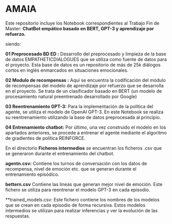 # AMAIA

Este repositorio incluye los Notebook correspondientes al Trabajo Fin de Master: **ChatBot empático basado en BERT, GPT-3 y aprendizaje por refuerzo.**

siendo:

**01 Preprocesado BD ED :** Desarrollo del preprocesado y limpieza de la base de datos EMPATHETICDIALOGUES que se utiliza como fuente de datos para el proyecto. Esta base de datos es un repositorio de más de 25k diálogos cortos en inglés enmarcados en situaciones emocionales.

**02 Modulo de recompensas :** Aquí se encuentra la codificación del módulo de recompensas del modelo de aprendizaje por refuerzo que se desarrolla en el proyecto. Se trata de un clasificador basado en BERT (un modelo de procesamiento natural preentrenado desarrollado por Google)

**03 Reentrenamiento GPT-3:** Para la implementación de la política del agente, se utiliza el modelo de OpenAI GPT-3. En este Notebook se realiza su reentrenamiento utilizando la base de datos preprocesada al principio.

**04 Entrenamiento chatbot:** Por último, una vez construido el modelo en los apartados anteriores, se procede a entrenar el agente mediante el algoritmo de gradientes de política REINFORCE.

En el directorio **Ficheros intermedios** se encuentran los ficheros .csv que se generaron durante el entrenamiento del chatbot. 

**agentn.csv:** Contiene los turnos de conversación con los datos de recompensa, nivel de emoción etc. que se generan durante el entrenamiento episódico.

**bettern.csv** Contiene las lineas que generan mejor nivel de emoción. Este fichero se utiliza para reentrenar el modelo GPT-3 en cada episodio.

**trained_models.csv: Este fichero contiene los nombres de los modelos que se crean en cada episodio de forma recursiva. Estos modelos intermedios se utilizan para realizar inferencias y ver la evolución de las respuestas.


